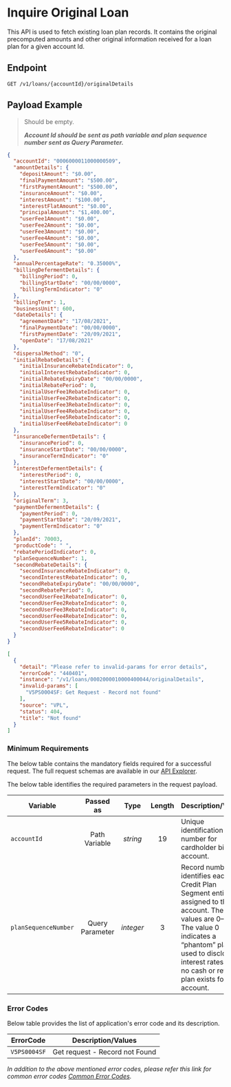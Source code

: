 # Inquire Original Loan

This API is used to fetch existing loan plan records. It contains the original precomputed amounts and other original information received for a loan plan for a given account Id.

## Endpoint

`GET /v1/loans/{accountId}/originalDetails`

## Payload Example

<!--
type: tab
titles: Request, Response, Error
-->

>Should be empty.
>
>***Account Id should be sent as path variable and plan sequence number sent as Query Parameter.***

<!--
type: tab
-->

```json
{
  "accountId": "0006000011000000509",
  "amountDetails": {
    "depositAmount": "$0.00",
    "finalPaymentAmount": "$500.00",
    "firstPaymentAmount": "$500.00",
    "insuranceAmount": "$0.00",
    "interestAmount": "$100.00",
    "interestFlatAmount": "$0.00",
    "principalAmount": "$1,400.00",
    "userFee1Amount": "$0.00",
    "userFee2Amount": "$0.00",
    "userFee3Amount": "$0.00",
    "userFee4Amount": "$0.00",
    "userFee5Amount": "$0.00",
    "userFee6Amount": "$0.00"
  },
  "annualPercentageRate": "0.35000%",
  "billingDefermentDetails": {
    "billingPeriod": 0,
    "billingStartDate": "00/00/0000",
    "billingTermIndicator": "0"
  },
  "billingTerm": 1,
  "businessUnit": 600,
  "dateDetails": {
    "agreementDate": "17/08/2021",
    "finalPaymentDate": "00/00/0000",
    "firstPaymentDate": "20/09/2021",
    "openDate": "17/08/2021"
  },
  "dispersalMethod": "0",
  "initialRebateDetails": {
    "initialInsuranceRebateIndicator": 0,
    "initialInterestRebateIndicator": 0,
    "initialRebateExpiryDate": "00/00/0000",
    "initialRebatePeriod": 0,
    "initialUserFee1RebateIndicator": 0,
    "initialUserFee2RebateIndicator": 0,
    "initialUserFee3RebateIndicator": 0,
    "initialUserFee4RebateIndicator": 0,
    "initialUserFee5RebateIndicator": 0,
    "initialUserFee6RebateIndicator": 0
  },
  "insuranceDefermentDetails": {
    "insurancePeriod": 0,
    "insuranceStartDate": "00/00/0000",
    "insuranceTermIndicator": "0"
  },
  "interestDefermentDetails": {
    "interestPeriod": 0,
    "interestStartDate": "00/00/0000",
    "interestTermIndicator": "0"
  },
  "originalTerm": 3,
  "paymentDefermentDetails": {
    "paymentPeriod": 0,
    "paymentStartDate": "20/09/2021",
    "paymentTermIndicator": "0"
  },
  "planId": 70003,
  "productCode": " ",
  "rebatePeriodIndicator": 0,
  "planSequenceNumber": 1,
  "secondRebateDetails": {
    "secondInsuranceRebateIndicator": 0,
    "secondInterestRebateIndicator": 0,
    "secondRebateExpiryDate": "00/00/0000",
    "secondRebatePeriod": 0,
    "secondUserFee1RebateIndicator": 0,
    "secondUserFee2RebateIndicator": 0,
    "secondUserFee3RebateIndicator": 0,
    "secondUserFee4RebateIndicator": 0,
    "secondUserFee5RebateIndicator": 0,
    "secondUserFee6RebateIndicator": 0
  }
}
```

<!--
type: tab
-->

```json
[
  {
    "detail": "Please refer to invalid-params for error details",
    "errorCode": "440401",
    "instance": "/v1/loans/0002000010000400044/originalDetails",
    "invalid-params": [
      "V5PS0004SF: Get Request - Record not found"
    ],
    "source": "VPL",
    "status": 404,
    "title": "Not found"
  }
]

```

<!-- type: tab-end -->

### Minimum Requirements

The below table contains the mandatory fields required for a successful request. The full request schemas are available in our [API Explorer](../api/?type=get&path=/v1/loans/{accountId}/originalDetails).

The below table identifies the required parameters in the request payload.

| Variable | Passed as | Type | Length | Description/Values |
| -------- | :-------: | :--: | :------------: | ------------------ |
| `accountId` | Path Variable | *string* | 19 | Unique identification number for cardholder billing account.|
| `planSequenceNumber` | Query Parameter | *integer*| 3 | Record number that identifies each Credit Plan Segment entity assigned to the account. The values are 0–999. The value 0 indicates a “phantom” plan used to disclose interest rates when no cash or retail plan exists for an account.|

### Error Codes

Below table provides the list of application's error code and its description.

| ErrorCode |  Description/Values |
| --------  | ------------------ |
| `V5PS0004SF` | Get request - Record not Found |  

*In addition to the above mentioned error codes, please refer this link for common error codes [Common Error Codes](?path=docs/Common_Error_Code.md).*
